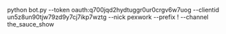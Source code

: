 python bot.py --token oauth:q700jqd2hydtuggr0ur0crgv6w7uog --clientid un5z8un90tjw79zd9y7cj7ikp7wztg --nick pexwork --prefix ! --channel the_sauce_show
